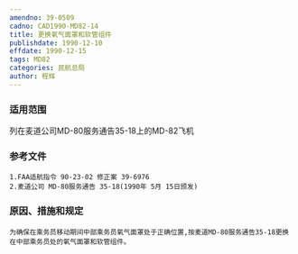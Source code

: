 ```yaml
---
amendno: 39-0509  
cadno: CAD1990-MD82-14  
title: 更换氧气面罩和软管组件  
publishdate: 1990-12-10  
effdate: 1990-12-15  
tags: MD82  
categories: 民航总局  
author: 程辉  
---
```

  
### 适用范围  
列在麦道公司MD-80服务通告35-18上的MD-82飞机  
  
<!--more-->  
### 参考文件  
    1.FAA适航指令 90-23-02 修正案 39-6976  
    2.麦道公司 MD-80服务通告 35-18(1990年 5月 15日颁发)  
  
### 原因、措施和规定  
    为确保在乘务员移动期间中部乘务员氧气面罩处于正确位置,按麦道MD-80服务通告35-18更换在中部乘务员处的氧气面罩和软管组件。  

